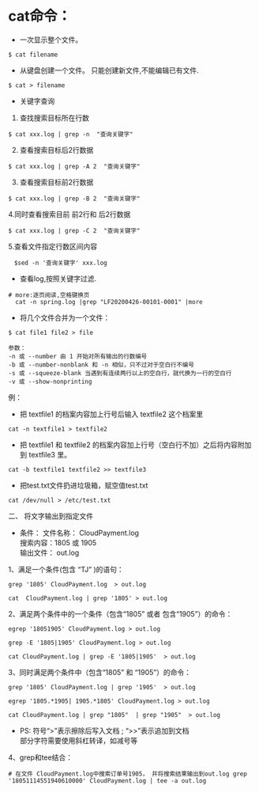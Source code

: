 # cat命令：

* 一次显示整个文件。

```shell
$ cat filename
```

* 从键盘创建一个文件。 只能创建新文件,不能编辑已有文件.

```shell
$ cat > filename  
```

* 关键字查询

1. 查找搜索目标所在行数

```shell
$ cat xxx.log | grep -n  "查询关键字"
```

2. 查看搜索目标后2行数据

```shell
$ cat xxx.log | grep -A 2  "查询关键字"
```

3. 查看搜索目标前2行数据

```shell
$ cat xxx.log | grep -B 2  "查询关键字"
```

4.同时查看搜索目前 前2行和 后2行数据

```shell
$ cat xxx.log | grep -C 2  "查询关键字"
```

5.查看文件指定行数区间内容

```shell
　$sed -n '查询关键字' xxx.log 
```

* 查看log,按照关键字过滤.

```shell
# more:逐页阅读,空格键换页
  cat -n spring.log |grep "LF20200426-00101-0001" |more
```

* 将几个文件合并为一个文件：

```shell
$ cat file1 file2 > file

参数：
-n 或 --number 由 1 开始对所有输出的行数编号
-b 或 --number-nonblank 和 -n 相似，只不过对于空白行不编号
-s 或 --squeeze-blank 当遇到有连续两行以上的空白行，就代换为一行的空白行
-v 或 --show-nonprinting
```

例：

* 把 textfile1 的档案内容加上行号后输入 textfile2 这个档案里

```shell
cat -n textfile1 > textfile2
```

* 把 textfile1 和 textfile2 的档案内容加上行号（空白行不加）之后将内容附加到 textfile3 里。

```shell
cat -b textfile1 textfile2 >> textfile3
```

* 把test.txt文件扔进垃圾箱，赋空值test.txt

```shell
cat /dev/null > /etc/test.txt 
``` 

二、 将文字输出到指定文件

* 条件： 文件名称： CloudPayment.log  
  搜索内容：1805 或 1905  
  输出文件： out.log

1、满足一个条件(包含 “TJ”  )的语句：

```shell
grep '1805' CloudPayment.log  > out.log

cat  CloudPayment.log | grep '1805' > out.log
```

2、满足两个条件中的一个条件（包含“1805” 或者 包含“1905”）的命令：

```shell
egrep '18051905' CloudPayment.log > out.log

grep -E '1805|1905' CloudPayment.log > out.log

cat CloudPayment.log | grep -E '1805|1905'  > out.log
```

3、同时满足两个条件中（包含“1805” 和 “1905”）的命令：

```shell
grep '1805' CloudPayment.log | grep '1905'  > out.log

egrep '1805.*1905| 1905.*1805' CloudPayment.log > out.log

cat CloudPayment.log | grep "1805"  | grep "1905"  > out.log
```

* PS: 符号“>”表示擦除后写入文档 ; “>>”表示追加到文档  
  部分字符需要使用斜杠转译，如减号等

4、grep和tee结合：

```shell
# 在文件 CloudPayment.log中搜索订单号1905， 并将搜索结果输出到out.log grep '18051114551940610000' CloudPayment.log | tee -a out.log
```